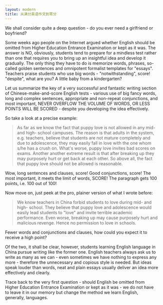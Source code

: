 ```yaml
---
layout: modern
title: 从满分英语作文到零分
---
```


We shall consider quite a deep question - do you ever need a girlfriend or boyfriend?

Some weeks ago people on the Internet argued whether English should be omitted from Higher Education Entrance Examination or kept as it was. The answer is NO, obviously, students tend to prepare for a mindless test rather than one that requires you to bring up an insightful idea and develop it gradually. The only thing they have to do is memorize words, phrases, so-called golden sentences and omnipotent formalist templates for "essays". Teachers praise students who use big words - "notwithstanding", score! "despite", what are you? A little baby from a kindergarten?

Let us summarize the key of a very successful and fantastic writing section of Chinese-make-and-score English tests - various use of big fancy words, long and complex sentences, appropriate and non-repeat conjunctions, and most important, NEVER OVERFLOW THE VOLUME OF WORDS, OR LESS POINTS WILL BE SCORED - despite you developing the idea effectively.

So take a look at a precise example:

> As far as we know the fact that puppy love is not allowed in any mid- and high- school campuses. The reason is that adults in the system, e.g. teachers, believe that students are not mature completely and due to adolescence, they may easily fall in love with the one whom s/he has a crush on. What's worse, puppy love invites bad scores on exams. Another another extreme result is that after breaking up they may purposely hurt or get back at each other. So above all, the fact that puppy love should not be allowed is reasonable.

Wow, long sentences and clauses, score! Good conjunctions, score! The most important, it meets the limit of words, SCORE! The paragraph gets 100 points, i.e. 100 out of 100!

Now move on, just peek at the pro, plainer version of what I wrote before:

> We know teachers in China forbid students to love during mid- and high- school. They believe that puppy love and adolescence would easily lead students to "love" and invite terrible academic performance. Even worse, breaking up may cause purposely hurt and malicious revenge. Hence no permission to love in schools.

Fewer words and conjunctions and clauses, how could you expect it to receive a high point?

Of the two, it shall be clear, however, students learning English language in China pursue writing like the former one. English teachers always ask us to write as many as we can - even sometimes we have nothing to express any more - therefore the unnecessary and copious style is needed. But ideas speak louder than words, neat and plain essays usually deliver an idea more effectively and clearly.

Trace back to the very first question - should English be omitted from Higher Education Entrance Examination or kept as it was - we do not have to leave it in our memory but change the method we learn English, generally, languages.